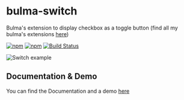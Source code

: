 # bulma-switch
Bulma's extension to display checkbox as a toggle button
(find all my bulma's extensions [here](https://wikiki.github.io/bulma-extensions/overview))

[![npm](https://img.shields.io/npm/v/bulma-switch.svg)](https://www.npmjs.com/package/bulma-switch)
[![npm](https://img.shields.io/npm/dm/bulma-switch.svg)](https://www.npmjs.com/package/bulma-switch)
[![Build Status](https://travis-ci.org/Wikiki/bulma-switch.svg?branch=master)](https://travis-ci.org/Wikiki/bulma-switch)

![Switch example](switch-example.png)

Documentation & Demo
---
You can find the Documentation and a demo [here](https://wikiki.github.io/form/switch/)
